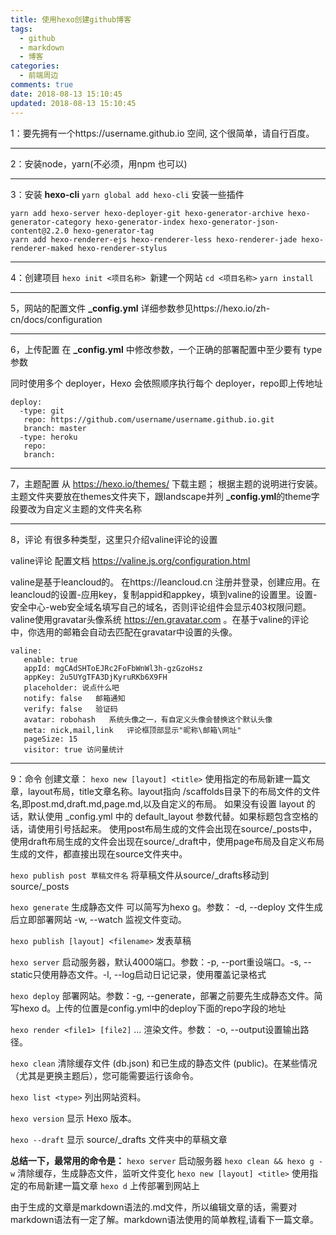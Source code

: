 ```yaml
---
title: 使用hexo创建github博客
tags:
  - github
  - markdown
  - 博客
categories:
  - 前端周边
comments: true
date: 2018-08-13 15:10:45
updated: 2018-08-13 15:10:45
---
```


1：要先拥有一个https://username.github.io 空间, 这个很简单，请自行百度。

---
2：安装node，yarn(不必须，用npm 也可以)

---
3：安装 **hexo-cli**   `yarn global add hexo-cli`
      安装一些插件
```
yarn add hexo-server hexo-deployer-git hexo-generator-archive hexo-generator-category hexo-generator-index hexo-generator-json-content@2.2.0 hexo-generator-tag
yarn add hexo-renderer-ejs hexo-renderer-less hexo-renderer-jade hexo-renderer-maked hexo-renderer-stylus
```
---
4：创建项目
`hexo init <项目名称> `新建一个网站
`cd <项目名称>`
`yarn install`

---
5，网站的配置文件 **_config.yml**
详细参数参见https://hexo.io/zh-cn/docs/configuration

---
6，上传配置
在 **_config.yml** 中修改参数，一个正确的部署配置中至少要有 type 参数

同时使用多个 deployer，Hexo 会依照顺序执行每个 deployer，repo即上传地址
```
deploy:
  -type: git
   repo: https://github.com/username/username.github.io.git
   branch: master
  -type: heroku
   repo:
   branch:
```
---
7，主题配置
从 https://hexo.io/themes/ 下载主题；
根据主题的说明进行安装。
主题文件夹要放在themes文件夹下，跟landscape并列
**_config.yml**的theme字段要改为自定义主题的文件夹名称

---
8，评论
有很多种类型，这里只介绍valine评论的设置

valine评论     配置文档 https://valine.js.org/configuration.html

valine是基于leancloud的。
在https://leancloud.cn 注册并登录，创建应用。在leancloud的设置-应用key，复制appid和appkey，填到valine的设置里。设置-安全中心-web安全域名填写自己的域名，否则评论组件会显示403权限问题。
valine使用gravatar头像系统 https://en.gravatar.com 。在基于valine的评论中，你选用的邮箱会自动去匹配在gravatar中设置的头像。

```
valine:
   enable: true
   appId: mgCAdSHToEJRc2FoFbWnWl3h-gzGzoHsz
   appKey: 2u5UYgTFA3DjKyruRKb6X9FH
   placeholder: 说点什么吧
   notify: false   邮箱通知
   verify: false   验证码
   avatar: robohash   系统头像之一，有自定义头像会替换这个默认头像
   meta: nick,mail,link   评论框顶部显示"昵称\邮箱\网址"
   pageSize: 15
   visitor: true 访问量统计
```
---
9：命令 
创建文章：
`hexo new [layout] <title>`  使用指定的布局新建一篇文章，layout布局，title文章名称。layout指向 /scaffolds目录下的布局文件的文件名,即post.md,draft.md,page.md,以及自定义的布局。
如果没有设置 layout 的话，默认使用 _config.yml 中的 default_layout 参数代替。如果标题包含空格的话，请使用引号括起来。
使用post布局生成的文件会出现在source/_posts中，使用draft布局生成的文件会出现在source/_draft中，使用page布局及自定义布局生成的文件，都直接出现在source文件夹中。

`hexo publish post 草稿文件名` 将草稿文件从source/_drafts移动到source/_posts

`hexo generate` 生成静态文件 可以简写为hexo g。参数： -d, --deploy 文件生成后立即部署网站     -w, --watch 监视文件变动。

`hexo publish [layout] <filename>`   发表草稿

`hexo server`   启动服务器，默认4000端口。参数：-p, --port重设端口。-s, --static只使用静态文件。-l, --log启动日记记录，使用覆盖记录格式

`hexo deploy`   部署网站。参数：-g, --generate，部署之前要先生成静态文件。简写hexo d。上传的位置是config.yml中的deploy下面的repo字段的地址

`hexo render <file1> [file2]` ... 渲染文件。参数：  -o, --output设置输出路径。

`hexo clean`   清除缓存文件 (db.json) 和已生成的静态文件 (public)。在某些情况（尤其是更换主题后），您可能需要运行该命令。

`hexo list <type>` 列出网站资料。

`hexo version` 显示 Hexo 版本。

`hexo --draft`  显示 source/_drafts 文件夹中的草稿文章


**总结一下，最常用的命令是：**
`hexo server`  启动服务器
`hexo clean && hexo g -w` 清除缓存，生成静态文件，监听文件变化
`hexo new [layout] <title>`  使用指定的布局新建一篇文章
`hexo d` 上传部署到网站上

由于生成的文章是markdown语法的.md文件，所以编辑文章的话，需要对markdown语法有一定了解。markdown语法使用的简单教程,请看下一篇文章。